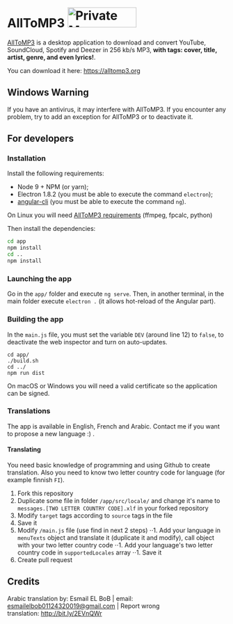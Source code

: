 # AllToMP3 <a href="https://packagecloud.io/"><img alt="Private Maven, RPM, DEB, PyPi and RubyGem Repository | packagecloud" height="46" src="https://packagecloud.io/images/packagecloud-badge.png" width="158" /></a>

[AllToMP3](https://alltomp3.org) is a desktop application to download and convert YouTube, SoundCloud, Spotify and Deezer in 256 kb/s MP3, **with tags: cover, title, artist, genre, and even lyrics!**.

You can download it here: https://alltomp3.org

## Windows Warning
If you have an antivirus, it may interfere with AllToMP3.
If you encounter any problem, try to add an exception for AllToMP3 or to deactivate it.

## For developers
### Installation
Install the following requirements:
- Node 9 + NPM (or yarn);
- Electron 1.8.2 (you must be able to execute the command `electron`);
- [angular-cli](https://github.com/angular/angular-cli) (you must be able to execute the command `ng`).

On Linux you will need [AllToMP3 requirements](https://github.com/AllToMP3/alltomp3#requirements) (ffmpeg, fpcalc, python)

Then install the dependencies:
```bash
cd app
npm install
cd ..
npm install
```

### Launching the app
Go in the `app/` folder and execute `ng serve`.
Then, in another terminal, in the main folder execute `electron .` (it allows hot-reload of the Angular part).

### Building the app
In the `main.js` file, you must set the variable `DEV` (around line 12) to `false`, to deactivate the web inspector and turn on auto-updates.
```
cd app/
./build.sh
cd ../
npm run dist
```
On macOS or Windows you will need a valid certificate so the application can be signed.

### Translations
The app is available in English, French and Arabic.
Contact me if you want to propose a new language :) .

#### Translating
You need basic knowledge of programming and using Github to create translation. Also you need to know two letter country code for language (for example finnish `FI`).

1. Fork this repository
1. Duplicate some file in folder `/app/src/locale/` and change it's name to `messages.[TWO LETTER COUNTRY CODE].xlf` in your forked repository
1. Modify `target` tags according to `source` tags in the file
1. Save it
1. Modify `/main.js` file (use find in next 2 steps)
⋅⋅1. Add your language in `menuTexts` object and translate it (duplicate it and modify), call object with your two letter country code
⋅⋅1. Add your language's two letter country code in `supportedLocales` array
⋅⋅1. Save it
1. Create pull request

## Credits
Arabic translation by: Esmail EL BoB | email: esmailelbob01124320019@gmail.com | Report wrong translation: http://bit.ly/2EVnQWr
